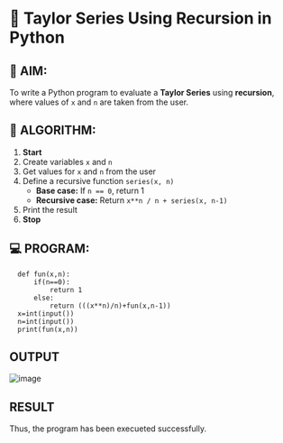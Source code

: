 # 📐 Taylor Series Using Recursion in Python

## 🎯 AIM:
To write a Python program to evaluate a **Taylor Series** using **recursion**, where values of `x` and `n` are taken from the user.

## 🧠 ALGORITHM:

1. **Start**
2. Create variables `x` and `n`
3. Get values for `x` and `n` from the user
4. Define a recursive function `series(x, n)`
   - **Base case:** If `n == 0`, return 1
   - **Recursive case:** Return `x**n / n + series(x, n-1)`
5. Print the result
6. **Stop**

## 💻 PROGRAM:

      def fun(x,n):
          if(n==0):
              return 1 
          else:
              return (((x**n)/n)+fun(x,n-1))
      x=int(input())
      n=int(input())
      print(fun(x,n))

## OUTPUT
![image](https://github.com/user-attachments/assets/1a4a77b1-7d8f-4f05-b853-b12facda9d26)


## RESULT
Thus, the program has been execueted successfully.
